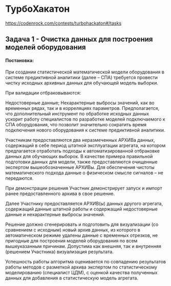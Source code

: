 # ТурбоХакатон
https://codenrock.com/contests/turbohackaton#/tasks
 
## Задача 1 - Очистка данных для построения моделей оборудования
#### Постановка:
При создании статистической математической модели оборудования в системе предиктивной аналитики (далее – СПА) требуется провести чистку исходных архивных данных для обучающей модель выборки. 

При валидации отбраковываются:

Недостоверные данные;
Нехарактерные выбросы значений, как во временных рядах, так и в корреляциях параметров.
Предполагается, что дополнительный инструмент по обработке исходных данных ускорит работу специалистов по разработке моделей подключаемого к СПА оборудования, что позволит значительно сократить время подключения нового оборудования к системе предиктивной аналитики.

Участникам предоставляются два неразмеченных АРХИВа данных, содержащий в себе период штатной эксплуатации агрегата, на котором предлагается отработать подходы к автоматизированной отбраковке данных для обучающих выборок. В качестве примера правильной подготовки данных для модели, также предоставляются очищенные экспертом вышеобозначенные АРХИВы. Для обеспечения чистоты математического подхода данные о физическом смысле сигналов – не передаются. 

При демонстрации решения Участник демонстрирует запуск и импорт ранее предоставленного архива в свое решение.

Далее Участнику предоставляется АРХИВ(ы) данных другого агрегата, содержащий данные штатной работы и содержащий недостоверные данные и нехарактерные выбросы значений.

Решение должно сгенерировать и подготовить для визуализации (со сравнением с исходным) новый архив данных, из которого в автоматическом режиме удалены данные с временных отрезков, не пригодные для построения моделей оборудования по всем вышеуказанным причинам. Допустима как внешняя, так и внутренняя (решением Участника) визуализация результата.

Успешность работы алгоритма оценивается по совпадению результатов работы методов с разметкой архива экспертом по статистическому моделированию (специалист ЦДМ), с оценкой качества полученных данных для добавления в статистическую модель агрегата.

